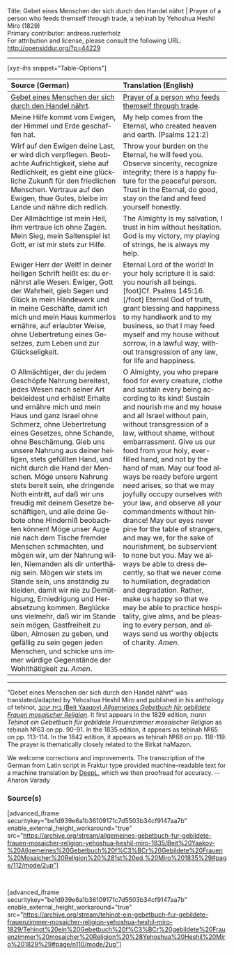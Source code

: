 <html>
<head></head>
<body>
Title: Gebet eines Menschen der sich durch den Handel nährt | Prayer of a person who feeds themself through trade, a teḥinah by Yehoshua Heshil Miro (1829)<br />
Primary contributor: andreas.rusterholz<br />
For attribution and license, please consult the following URL: <a href="http://opensiddur.org/?p=44229">http://opensiddur.org/?p=44229</a>
<p />
<hr />

[xyz-ihs snippet="Table-Options"]<table style="margin-left: auto; margin-right: auto;" class="draggable">
<thead><tr><th id="x" style="text-align: left;">Source (German)</th><th style="text-align: left;">Translation (English)</th></tr></thead>
<tbody>
<tr><td style="vertical-align:top;">
<div class="german" lang="de">
<u>Gebet eines Menschen der sich durch den Handel nährt</u>.
</div></td>

<td style="vertical-align:top;">
<div class="english" lang="en">
<u>Prayer of a person who feeds themself through trade</u>.
</div></td></tr>


<tr><td style="vertical-align:top;">
<div class="german" lang="de">
Meine Hilfe kommt vom Ewigen, der Himmel und Erde geschaffen hat. 
</div></td>

<td style="vertical-align:top;">
<div class="english" lang="en">
My help comes from the Eternal, who created heaven and earth. <span class="citation">(Psalms 121:2)</span>
</div></td></tr>


<tr><td style="vertical-align:top;">
<div class="german" lang="de">
Wirf auf den Ewigen deine Last, er wird dich verpflegen. Beobachte Aufrichtigkeit, siehe auf Redlichkeit, es giebt eine glückliche Zukunft für den friedlichen Menschen. Vertraue auf den Ewigen, thue Gutes, bleibe im Lande und nähre dich redlich. 
</div></td>

<td style="vertical-align:top;">
<div class="english" lang="en">
Throw your burden on the Eternal, he will feed you. Observe sincerity, recognize integrity; there is a happy future for the peaceful person. Trust in the Eternal, do good, stay on the land and feed yourself honestly. 
</div></td></tr>


<tr><td style="vertical-align:top;">
<div class="german" lang="de">
Der Allmächtige ist mein Heil, ihm vertraue ich ohne Zagen. Mein Sieg, mein Saitenspiel ist Gott, er ist mir stets zur Hilfe. 
</div></td>

<td style="vertical-align:top;">
<div class="english" lang="en">
The Almighty is my salvation, I trust in him without hesitation. God is my victory, my playing of strings, he is always my help. 
</div></td></tr>


<tr><td style="vertical-align:top;">
<div class="german" lang="de">
Ewiger Herr der Welt! In deiner heiligen Schrift heißt es: du ernährst alle Wesen. Ewiger, Gott der Wahrheit, gieb Segen und Glück in mein Händewerk und in meine Geschäfte, damit ich mich und mein Haus kummerlos ernähre, auf erlaubter Weise, ohne Uebertretung eines Gesetzes, zum Leben und zur Glückseligkeit. 
</div></td>

<td style="vertical-align:top;">
<div class="english" lang="en">
Eternal Lord of the world! In your holy scripture it is said: you nourish all beings.[foot]Cf. Psalms 145:16.[/foot] Eternal God of truth, grant blessing and happiness to my handiwork and to my business, so that I may feed myself and my house without sorrow, in a lawful way, without transgression of any law, for life and happiness. 
</div></td></tr>


<tr><td style="vertical-align:top;">
<div class="german" lang="de">
O Allmächtiger, der du jedem Geschöpfe Nahrung bereitest, jedes Wesen nach seiner Art bekleidest und erhälst! Erhalte und ernähre mich und mein Haus und ganz Israel ohne Schmerz, ohne Uebertretung eines Gesetzes, ohne Schande, ohne Beschämung. Gieb uns unsere Nahrung aus deiner heiligen, stets gefüllten Hand, und nicht durch die Hand der Menschen. Möge unsere Nahrung stets bereit sein, ehe dringende Noth eintritt, auf daß wir uns freudig mit deinem Gesetze beschäftigen, und alle deine Gebote ohne Hinderniß beobachten können! Möge unser Auge nie nach dem Tische fremder Menschen schmachten, und mögen wir, um der Nahrung willen, Niemanden als dir unterthänig sein. Mögen wir stets im Stande sein, uns anständig zu kleiden, damit wir nie zu Demüthigung, Erniedrigung und Herabsetzung kommen. Beglücke uns vielmehr, daß wir im Stande sein mögen, Gastfreiheit zu üben, Almosen zu geben, und gefällig zu sein gegen jeden Menschen, und schicke uns immer würdige Gegenstände der Wohlthätigkeit zu. <em>Amen</em>.
</div></td>

<td style="vertical-align:top;">
<div class="english" lang="en">
O Almighty, you who prepare food for every creature, clothe and sustain every being according to its kind! Sustain and nourish me and my house and all Israel without pain, without transgression of a law, without shame, without embarrassment. Give us our food from your holy, ever-filled hand, and not by the hand of man. May our food always be ready before urgent need arises, so that we may joyfully occupy ourselves with your law, and observe all your commandments without hindrance! May our eyes never pine for the table of strangers, and may we, for the sake of nourishment, be subservient to none but you. May we always be able to dress decently, so that we never come to humiliation, degradation and degradation. Rather, make us happy so that we may be able to practice hospitality, give alms, and be pleasing to every person, and always send us worthy objects of charity. <em>Amen</em>.
</div></td></tr>
</tbody></table>

<hr />

"Gebet eines Menschen der sich durch den Handel nährt" was translated/adapted by Yehoshua Heshil Miro and published in his anthology of teḥinot, <a href="/?p=41365">בית יעקב (Beit Yaaqov) <em>Allgemeines Gebetbuch für gebildete Frauen mosaischer Religion</em></a>. It first appears in the 1829 edition, תחנות <em>Teḥinot ein Gebetbuch für gebildete Frauenzimmer mosaischer Religion</em> as teḥinah №63 on pp. 90-91. In the 1835 edition, it appears as teḥinah №65 on pp. 113-114.  In the 1842 edition, it appears as teḥinah №68 on pp. 118-119. The prayer is thematically closely related to the Birkat haMazon.

We welcome corrections and improvements. The transcription of the German from Latin script in Fraktur type provided machine-readable text for a machine translation by <a href="https://www.deepl.com/en/translator">DeepL</a>, which we then proofread for accuracy. --Aharon Varady


<h3>Source(s)</h3>

[advanced_iframe securitykey="be1d939e6a1b36109171c7d5503b34cf9147aa7b" enable_external_height_workaround="true" src="https://archive.org/stream/allgemeines-gebetbuch-fur-gebildete-frauen-mosaicher-religion-yehoshua-heshil-miro-1835/Beit%20Yaakov-%20Allgemeines%20Gebetbuch%20f%C3%BCr%20Gebildete%20Frauen%20Mosaicher%20Religion%20%281st%20ed.%20Miro%201835%29#page/112/mode/2up"]

&nbsp;

[advanced_iframe securitykey="be1d939e6a1b36109171c7d5503b34cf9147aa7b" enable_external_height_workaround="true" src="https://archive.org/stream/tehinot-ein-gebetbuch-fur-gebildete-frauenzimmer-mosaicher-religion-yehoshua-heshil-miro-1829/Tehinot%20ein%20Gebetbuch%20f%C3%BCr%20gebildete%20Frauenzimmer%20mosaicher%20Religion%20%28Yehoshua%20Heshil%20Miro%201829%29#page/n110/mode/2up"]

&nbsp;
</body>
</html>